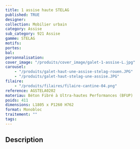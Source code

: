 ```yaml
---
title: 1 assise haute STELAG
published: TRUE
designer:
collection: Mobilier urbain
category: Assise
sub_category: 921 Assise
gamme: STELAG
motifs:
portes:
bal:
personnalisation:
cover_image: "/produits/cover_image/galet-1-assise-L.jpg"
carousel:
    - "/produits/galet-haut-une-assise-stelag-rouen.JPG"
    - "/produits/galet-haut-stelag-une-assise.JPG"
filaire:
    - "/produits/filaires/filaire-cantine-04.png"
reference: AGSTELA0202
materiau: Béton Fibré à Ultra-hautes Performances (BFUP)
poids: 411
dimensions: L1805 x P1260 H762
format: Monobloc
traitement: ""
tags:
---
```


## Description
